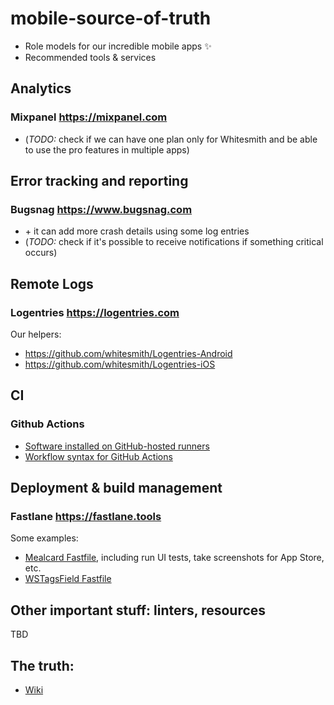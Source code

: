 # mobile-source-of-truth

 - Role models for our incredible mobile apps ✨
 - Recommended tools & services
 
## Analytics

### Mixpanel https://mixpanel.com
 - (*TODO:* check if we can have one plan only for Whitesmith and be able to use the pro features in multiple apps)

## Error tracking and reporting

### Bugsnag https://www.bugsnag.com
 - \+ it can add more crash details using some log entries
 - (*TODO:* check if it's possible to receive notifications if something critical occurs)

## Remote Logs

### Logentries https://logentries.com

Our helpers:
 - https://github.com/whitesmith/Logentries-Android
 - https://github.com/whitesmith/Logentries-iOS

## CI

### Github Actions
 - [Software installed on GitHub-hosted runners](https://docs.github.com/en/actions/reference/software-installed-on-github-hosted-runners)
 - [Workflow syntax for GitHub Actions](https://docs.github.com/en/actions/reference/workflow-syntax-for-github-actions)

## Deployment & build management

### Fastlane https://fastlane.tools

Some examples:
 - [Mealcard Fastfile](https://github.com/whitesmith/mealcard-ios/blob/master/fastlane/Fastfile), including run UI tests, take screenshots for App Store, etc.
 - [WSTagsField Fastfile](https://github.com/whitesmith/WSTagsField/blob/master/fastlane/Fastfile)

## Other important stuff: linters, resources

TBD

## The truth:
 * [Wiki](https://github.com/whitesmith/mobile-source-of-truth/wiki)
